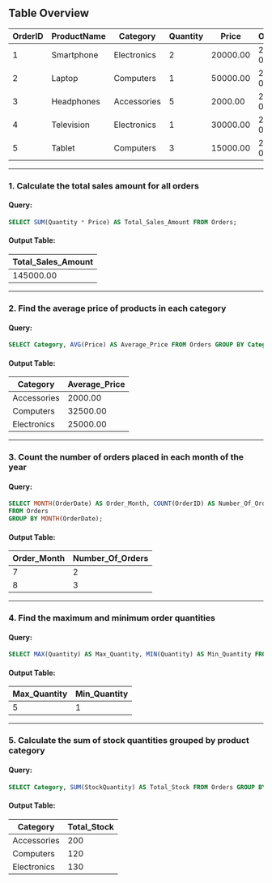 ## **Table Overview**

| **OrderID** | **ProductName** | **Category**  | **Quantity** | **Price** | **OrderDate** | **StockQuantity** |
|-------------|-----------------|---------------|--------------|-----------|---------------|-------------------|
| 1           | Smartphone       | Electronics   | 2            | 20000.00  | 2023-07-15    | 100               |
| 2           | Laptop           | Computers     | 1            | 50000.00  | 2023-07-17    | 50                |
| 3           | Headphones       | Accessories   | 5            | 2000.00   | 2023-08-01    | 200               |
| 4           | Television       | Electronics   | 1            | 30000.00  | 2023-08-02    | 30                |
| 5           | Tablet           | Computers     | 3            | 15000.00  | 2023-08-05    | 70                |

---

### **1. Calculate the total sales amount for all orders**

#### **Query:**
```sql
SELECT SUM(Quantity * Price) AS Total_Sales_Amount FROM Orders;
```

#### **Output Table:**

| **Total_Sales_Amount** |
|------------------------|
| 145000.00              |

---

### **2. Find the average price of products in each category**

#### **Query:**
```sql
SELECT Category, AVG(Price) AS Average_Price FROM Orders GROUP BY Category;
```

#### **Output Table:**

| **Category**  | **Average_Price** |
|---------------|-------------------|
| Accessories   | 2000.00           |
| Computers     | 32500.00          |
| Electronics   | 25000.00          |

---

### **3. Count the number of orders placed in each month of the year**

#### **Query:**
```sql
SELECT MONTH(OrderDate) AS Order_Month, COUNT(OrderID) AS Number_Of_Orders
FROM Orders
GROUP BY MONTH(OrderDate);
```

#### **Output Table:**

| **Order_Month** | **Number_Of_Orders** |
|-----------------|----------------------|
| 7               | 2                    |
| 8               | 3                    |

---

### **4. Find the maximum and minimum order quantities**

#### **Query:**
```sql
SELECT MAX(Quantity) AS Max_Quantity, MIN(Quantity) AS Min_Quantity FROM Orders;
```

#### **Output Table:**

| **Max_Quantity** | **Min_Quantity** |
|------------------|------------------|
| 5                | 1                |

---

### **5. Calculate the sum of stock quantities grouped by product category**

#### **Query:**
```sql
SELECT Category, SUM(StockQuantity) AS Total_Stock FROM Orders GROUP BY Category;
```

#### **Output Table:**

| **Category**  | **Total_Stock** |
|---------------|-----------------|
| Accessories   | 200             |
| Computers     | 120             |
| Electronics   | 130             |
